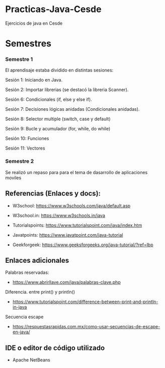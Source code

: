 # Practicas-Java-Cesde

Ejercicios de java en Cesde

# Semestres

### Semestre 1
El aprendisaje estaba dividido en distintas sesiones:

Sesión 1: Iniciando en Java.

Sesión 2: Importar librerias (se destacó la libreria Scanner).

Sesión 6: Condicionales (if, else y else if).

Sesión 7: Decisiones lógicas anidadas (Condicionales anidadas).

Sesión 8: Selector multiple (switch, case y default)

Sesión 9: Bucle y acumulador (for, while, do while)

Sesión 10: Funciones

Sesión 11: Vectores

### Semestre 2
Se realizó un repaso para para el tema de dasarrollo de aplicaciones moviles

## Referencias (Enlaces y docs):

- W3school: https://www.w3schools.com/java/default.asp

- W3school.in: https://www.w3schools.in/java

- Tutorialspoints: https://www.tutorialspoint.com/java/index.htm

- Javatpoints: https://www.javatpoint.com/java-tutorial

- Geekforgeek: https://www.geeksforgeeks.org/java-tutorial/?ref=lbp

## Enlaces adicionales

Palabras reservadas:

- https://www.abrirllave.com/java/palabras-clave.php

Diferencia. entre print() y println()

- https://www.tutorialspoint.com/difference-between-print-and-println-in-java

Secuencia escape

- https://respuestasrapidas.com.mx/como-usar-secuencias-de-escape-en-java/

## IDE o editor de código utilizado

- Apache NetBeans